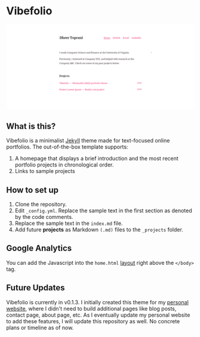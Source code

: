 # Vibefolio
![screenshot of Vibefolio theme](screenshot.png)

## What is this?
Vibefolio is a minimalist [Jekyll](https://jekyllrb.com) theme made for text-focused online portfolios. The out-of-the-box template supports:

1. A homepage that displays a brief introduction and the most recent portfolio projects in chronological order.
2. Links to sample projects

## How to set up

1. Clone the repository.
2. Edit `_config.yml`. Replace the sample text in the first section as denoted by the code comments.
3. Replace the sample text in the `index.md` file.
3. Add future **projects** as Markdown `(.md)` files to the `_projects` folder. 

## Google Analytics
You can add the Javascript into the `home.html` [layout](https://jekyllrb.com/docs/layouts/) right above the `</body>` tag.

## Future Updates
Vibefolio is currently in v0.1.3. I initially created this theme for my [personal website](https://dheerkt.com), where I didn't need to build additional pages like blog posts, contact page, about page, etc. As I eventually update my personal website to add these features, I will update this repository as well. No concrete plans or timeline as of now.